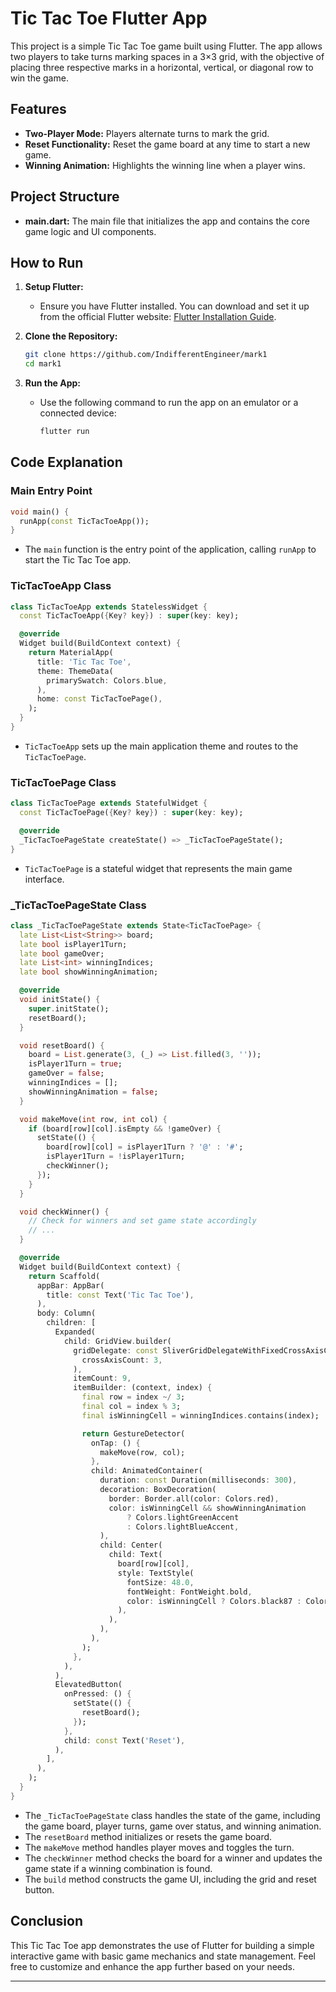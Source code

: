 # Tic Tac Toe Flutter App

This project is a simple Tic Tac Toe game built using Flutter. The app allows two players to take turns marking spaces in a 3×3 grid, with the objective of placing three respective marks in a horizontal, vertical, or diagonal row to win the game.

## Features

- **Two-Player Mode:** Players alternate turns to mark the grid.
- **Reset Functionality:** Reset the game board at any time to start a new game.
- **Winning Animation:** Highlights the winning line when a player wins.

## Project Structure

- **main.dart:** The main file that initializes the app and contains the core game logic and UI components.

## How to Run

1. **Setup Flutter:**
   - Ensure you have Flutter installed. You can download and set it up from the official Flutter website: [Flutter Installation Guide](https://flutter.dev/docs/get-started/install).

2. **Clone the Repository:**
   ```bash
   git clone https://github.com/IndifferentEngineer/mark1
   cd mark1
   ```

3. **Run the App:**
   - Use the following command to run the app on an emulator or a connected device:
     ```bash
     flutter run
     ```

## Code Explanation

### Main Entry Point

```dart
void main() {
  runApp(const TicTacToeApp());
}
```
- The `main` function is the entry point of the application, calling `runApp` to start the Tic Tac Toe app.

### TicTacToeApp Class

```dart
class TicTacToeApp extends StatelessWidget {
  const TicTacToeApp({Key? key}) : super(key: key);

  @override
  Widget build(BuildContext context) {
    return MaterialApp(
      title: 'Tic Tac Toe',
      theme: ThemeData(
        primarySwatch: Colors.blue,
      ),
      home: const TicTacToePage(),
    );
  }
}
```
- `TicTacToeApp` sets up the main application theme and routes to the `TicTacToePage`.

### TicTacToePage Class

```dart
class TicTacToePage extends StatefulWidget {
  const TicTacToePage({Key? key}) : super(key: key);

  @override
  _TicTacToePageState createState() => _TicTacToePageState();
}
```
- `TicTacToePage` is a stateful widget that represents the main game interface.

### _TicTacToePageState Class

```dart
class _TicTacToePageState extends State<TicTacToePage> {
  late List<List<String>> board;
  late bool isPlayer1Turn;
  late bool gameOver;
  late List<int> winningIndices;
  late bool showWinningAnimation;

  @override
  void initState() {
    super.initState();
    resetBoard();
  }

  void resetBoard() {
    board = List.generate(3, (_) => List.filled(3, ''));
    isPlayer1Turn = true;
    gameOver = false;
    winningIndices = [];
    showWinningAnimation = false;
  }

  void makeMove(int row, int col) {
    if (board[row][col].isEmpty && !gameOver) {
      setState(() {
        board[row][col] = isPlayer1Turn ? '@' : '#';
        isPlayer1Turn = !isPlayer1Turn;
        checkWinner();
      });
    }
  }

  void checkWinner() {
    // Check for winners and set game state accordingly
    // ...
  }

  @override
  Widget build(BuildContext context) {
    return Scaffold(
      appBar: AppBar(
        title: const Text('Tic Tac Toe'),
      ),
      body: Column(
        children: [
          Expanded(
            child: GridView.builder(
              gridDelegate: const SliverGridDelegateWithFixedCrossAxisCount(
                crossAxisCount: 3,
              ),
              itemCount: 9,
              itemBuilder: (context, index) {
                final row = index ~/ 3;
                final col = index % 3;
                final isWinningCell = winningIndices.contains(index);

                return GestureDetector(
                  onTap: () {
                    makeMove(row, col);
                  },
                  child: AnimatedContainer(
                    duration: const Duration(milliseconds: 300),
                    decoration: BoxDecoration(
                      border: Border.all(color: Colors.red),
                      color: isWinningCell && showWinningAnimation
                          ? Colors.lightGreenAccent
                          : Colors.lightBlueAccent,
                    ),
                    child: Center(
                      child: Text(
                        board[row][col],
                        style: TextStyle(
                          fontSize: 48.0,
                          fontWeight: FontWeight.bold,
                          color: isWinningCell ? Colors.black87 : Colors.black87,
                        ),
                      ),
                    ),
                  ),
                );
              },
            ),
          ),
          ElevatedButton(
            onPressed: () {
              setState(() {
                resetBoard();
              });
            },
            child: const Text('Reset'),
          ),
        ],
      ),
    );
  }
}
```
- The `_TicTacToePageState` class handles the state of the game, including the game board, player turns, game over status, and winning animation.
- The `resetBoard` method initializes or resets the game board.
- The `makeMove` method handles player moves and toggles the turn.
- The `checkWinner` method checks the board for a winner and updates the game state if a winning combination is found.
- The `build` method constructs the game UI, including the grid and reset button.

## Conclusion

This Tic Tac Toe app demonstrates the use of Flutter for building a simple interactive game with basic game mechanics and state management. Feel free to customize and enhance the app further based on your needs.

---

